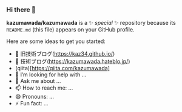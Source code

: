 ### Hi there 👋


**kazumawada/kazumawada** is a ✨ _special_ ✨ repository because its `README.md` (this file) appears on your GitHub profile.

Here are some ideas to get you started:

- 🔭 旧技術ブログ(https://kaz34.github.io/)
- 🌱 技術ブログ(https://kazumawada.hateblo.jp/)
- (qiita)[https://qiita.com/kazumawada]
- 🤔 I’m looking for help with ...
- 💬 Ask me about ...
- 📫 How to reach me: ...
- 😄 Pronouns: ...
- ⚡ Fun fact: ...

